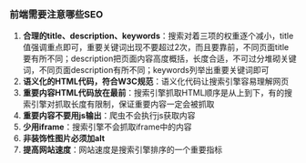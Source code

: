 ### 前端需要注意哪些SEO

1. **合理的title、description、keywords**：搜索对着三项的权重逐个减小，title值强调重点即可，重要关键词出现不要超过2次，而且要靠前，不同页面title要有所不同；description把页面内容高度概括，长度合适，不可过分堆砌关键词，不同页面description有所不同；keywords列举出重要关键词即可
2. **语义化的HTML代码，符合W3C规范**：语义化代码让搜索引擎容易理解网页
3. **重要内容HTML代码放在最前**：搜索引擎抓取HTML顺序是从上到下，有的搜索引擎对抓取长度有限制，保证重要内容一定会被抓取
4. **重要内容不要用js输出**：爬虫不会执行js获取内容
5. **少用iframe**：搜索引擎不会抓取iframe中的内容
6. **非装饰性图片必须加alt**
7. **提高网站速度**：网站速度是搜索引擎排序的一个重要指标